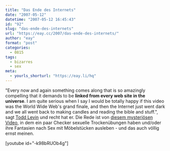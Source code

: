 ```yaml
---
title: "Das Ende des Internets"
date: "2007-05-12"
datetime: "2007-05-12 16:45:43"
id: "92"
slug: "das-ende-des-internets"
url: "https://eay.cc/2007/das-ende-des-internets/"
author: "eay"
format: "post"
categories:
  - 0815
tags:
  - bizarres
  - sex
meta:
  - yourls_shorturl: "https://eay.li/hq"
---
```


"Every now and again something comes along that is so amazingly compelling that it demands to be **linked from every web site in the universe**. I am quite serious when I say I would be totally happy if this video was the World Wide Web's grand finale, and then the Internet just went dark and we all went back to making candles and reading the bible and stuff.", sagt [Todd Levin](http://www.tremble.com/000603.html) und recht hat er. Die Rede ist von [diesem mysteriösen Video](http://www.youtube.com/watch?v=-k98bRUOb4g), in dem ein paar Checker sexuelle Trockenübungen haben und/oder ihre Fantasien nach Sex mit Möbelstücken ausleben - und das auch völlig ernst meinen.

\[youtube id="-k98bRUOb4g"\]
